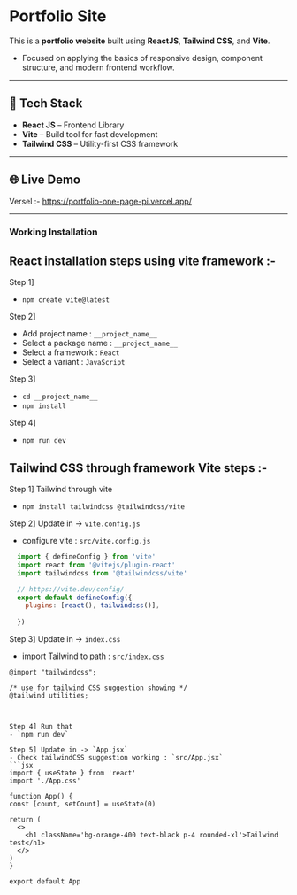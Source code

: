 # Portfolio Site


This is a **portfolio website** built using **ReactJS**, **Tailwind CSS**, and **Vite**.
- Focused on applying the basics of responsive design, component structure, and modern frontend workflow.

---

## 🚀 Tech Stack

- **React JS** – Frontend Library
- **Vite** – Build tool for fast development
- **Tailwind CSS** – Utility-first CSS framework

---


## 🌐 Live Demo

Versel :- https://portfolio-one-page-pi.vercel.app/

---

### Working Installation

## React installation steps using vite framework :-

Step 1]
  - `npm create vite@latest`

Step 2]
  - Add project name : `__project_name__`
  - Select a package name : `__project_name__`
  - Select a framework : `React`
  - Select a variant : `JavaScript`

Step 3]
  - `cd __project_name__`
  - `npm install`

Step 4]
  - `npm run dev`


## Tailwind CSS through framework Vite steps :-

Step 1] Tailwind through vite
  - `npm install tailwindcss @tailwindcss/vite`


Step 2] Update in -> `vite.config.js`
  - configure vite  : `src/vite.config.js`
```js
  import { defineConfig } from 'vite'
  import react from '@vitejs/plugin-react'
  import tailwindcss from '@tailwindcss/vite'

  // https://vite.dev/config/
  export default defineConfig({
    plugins: [react(), tailwindcss()],
    
  })
```

Step 3] Update in -> `index.css`
  - import Tailwind to path :  `src/index.css`  
  ```
  @import "tailwindcss";
  
  /* use for tailwind CSS suggestion showing */
  @tailwind utilities;
  


Step 4] Run that
  - `npm run dev`

Step 5] Update in -> `App.jsx`
- Check tailwindCSS suggestion working : `src/App.jsx`
```jsx
import { useState } from 'react'
import './App.css'

function App() {
  const [count, setCount] = useState(0)

  return (
    <>
      <h1 className='bg-orange-400 text-black p-4 rounded-xl'>Tailwind test</h1>
    </>
  )
}

export default App

```
